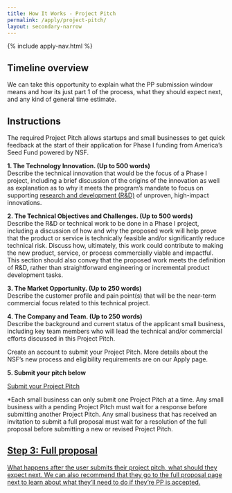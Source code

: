 ```yaml
---
title: How It Works - Project Pitch
permalink: /apply/project-pitch/
layout: secondary-narrow
---
```

{% include apply-nav.html %}
<section class="usa-section full-bleed-bg">
          <h2>Timeline overview</h2>
          <p>We can take this opportunity to explain what the PP submission window means and how its just part 1 of the process, what they should expect next, and any kind of general time estimate.</p>
        </section>
        
<div markdown="0">
        <h2>Instructions</h2>
         <p>The required Project Pitch allows startups and small businesses to get quick feedback at the start of their application for Phase I funding from America’s Seed Fund powered by NSF.</p>
        <p><b>1. The Technology Innovation. (Up to 500 words)</b>
          <br>Describe the technical innovation that would be the focus of a Phase I project, including a brief discussion of the origins of the innovation as well as explanation as to why it meets the program’s mandate to focus on supporting <a href="{{ site.baseurl }}/research-and-development/">research and development (R&amp;D)</a> of unproven, high-impact innovations.</p>
        <p><b>2. The Technical Objectives and Challenges. (Up to 500 words)</b>
          <br>Describe the R&amp;D or technical work to be done in a Phase I project, including a discussion of how and why the proposed work will help prove that the product or service is technically feasible and/or significantly reduce technical risk. Discuss how, ultimately, this work could contribute to making the new product, service, or process commercially viable and impactful. This section should also convey that the proposed work meets the definition of R&amp;D, rather than straightforward engineering or incremental product development tasks.</p>
        <p><b>3. The Market Opportunity. (Up to 250 words)</b>
          <br>Describe the customer profile and pain point(s) that will be the near-term commercial focus related to this technical project.</p>
        <p><b>4. The Company and Team. (Up to 250 words)</b>
          <br>Describe the background and current status of the applicant small business, including key team members who will lead the technical and/or commercial efforts discussed in this Project Pitch.</p>
        <p>Create an account to submit your Project Pitch. More details about the NSF’s new process and eligibility requirements are on our Apply page.</p>
        <p><b>5. Submit your pitch below</b></p>
        <a class="usa-button usa-button-secondary" href="https://nsfiip.force.com/sbir">Submit your Project Pitch</a>
        <p class="text-small">*Each small business can only submit one Project Pitch at a time. Any small business with a pending Project Pitch must wait for a response before submitting another Project Pitch. Any small business that has received an invitation to submit a full proposal must wait for a resolution of the full proposal before submitting a new or revised Project Pitch.</p>
</div>   

<section class="usa-section full-bleed-bg">
          <div class="step-banner">
            <a class="step-banner__content" href="{{ site.baseurl }}/apply/project-pitch/">
              <h2>Step 3: Full proposal</h2>
              <p>What happens after the user submits their project pitch, what should they expect next. We can also recommend that they go to the full proposal page next to learn about what they’ll need to do if they’re PP is accepted.</p>
            </a>
          </div>
        </section>
